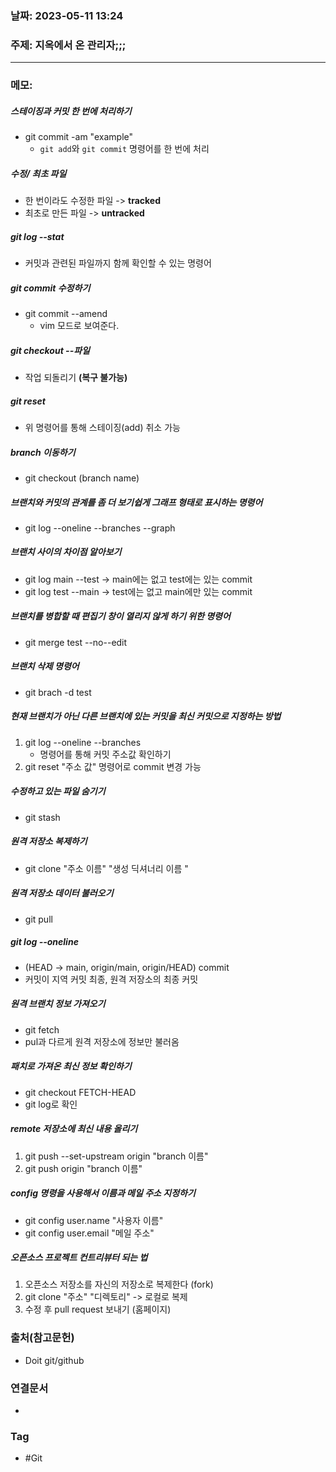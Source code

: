 ### 날짜: 2023-05-11 13:24

### 주제: 지옥에서 온 관리자;;;
---
### 메모: 
##### 스테이징과 커밋 한 번에 처리하기 
- git commit -am "example"
	- `git add`와 `git commit` 명령어를 한 번에 처리
##### 수정/ 최초 파일 
- 한 번이라도 수정한 파일 -> **tracked**
- 최초로 만든 파일 -> **untracked**
##### git log --stat
- 커밋과 관련된 파일까지 함께 확인할 수 있는 명령어
##### git commit 수정하기 
- git commit --amend
	- vim 모드로 보여준다.
##### git checkout --파일 
- 작업 되돌리기 **(복구 불가능)**
##### git reset 
- 위 명령어를 통해 스테이징(add) 취소 가능 
##### branch 이동하기 
- git checkout (branch name)
##### 브랜치와 커밋의 관계를 좀 더 보기쉽게 그래프 형태로 표시하는 명령어 
- git log --oneline --branches --graph
##### 브랜치 사이의 차이점 알아보기 
- git log main --test -> main에는 없고 test에는 있는 commit
- git log test --main -> test에는 없고 main에만 있는 commit
##### 브랜치를 병합할 때 편집기 창이 열리지 않게 하기 위한 명령어 
- git merge test --no--edit
##### 브랜치 삭제 명령어 
- git brach -d test 
##### 현재 브랜치가 아닌 다른 브랜치에 있는 커밋을 최신 커밋으로 지정하는 방법 
1. git log --oneline --branches 
	- 명령어를 통해 커밋 주소값 확인하기 
2. git reset "주소 값" 명령어로 commit 변경 가능 
##### 수정하고 있는 파일 숨기기 
- git stash 
##### 원격 저장소 복제하기 
- git clone "주소 이름" "생성 딕셔너리 이름 "
##### 원격 저장소 데이터 불러오기 
- git pull 
##### git log --oneline
- (HEAD -> main, origin/main, origin/HEAD) commit 
- 커밋이 지역 커밋 최종, 원격 저장소의 최종 커밋 
##### 원격 브랜치 정보 가져오기 
- git fetch 
- pul과 다르게 원격 저장소에 정보만 불러옴
##### 패치로 가져온 최신 정보 확인하기 
- git checkout FETCH-HEAD
- git log로 확인 
##### remote 저장소에 최신 내용 올리기 
1. git push --set-upstream origin "branch 이름"
2. git push origin "branch 이름"
##### config 명령을 사용해서 이름과 메일 주소 지정하기 
- git config user.name "사용자 이름"
- git config user.email "메일 주소"
##### 오픈소스 프로젝트 컨트리뷰터 되는 법 
1. 오픈소스 저장소를 자신의 저장소로 복제한다 (fork)
2. git clone "주소" "디렉토리" -> 로컬로 복제
3. 수정 후 pull request 보내기 (홈페이지)

### 출처(참고문헌) 
- Doit git/github

### 연결문서 
- 

### Tag
- #Git